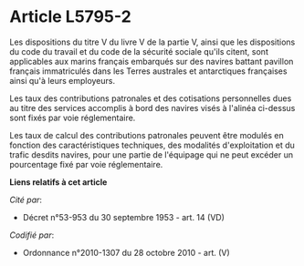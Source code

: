# Article L5795-2

Les dispositions du titre V du livre V de la partie V, ainsi que les dispositions du code du travail et du code de la
sécurité sociale qu'ils citent, sont applicables aux marins français embarqués sur des navires battant pavillon français
immatriculés dans les Terres australes et antarctiques françaises ainsi qu'à leurs employeurs.

Les taux des contributions patronales et des cotisations personnelles dues au titre des services accomplis à bord des navires
visés à l'alinéa ci-dessus sont fixés par voie réglementaire.

Les taux de calcul des contributions patronales peuvent être modulés en fonction des caractéristiques techniques, des
modalités d'exploitation et du trafic desdits navires, pour une partie de l'équipage qui ne peut excéder un pourcentage fixé
par voie réglementaire.

**Liens relatifs à cet article**

_Cité par_:

  - Décret n°53-953 du 30 septembre 1953 - art. 14 (VD)

_Codifié par_:

  - Ordonnance n°2010-1307 du 28 octobre 2010 - art. (V)

